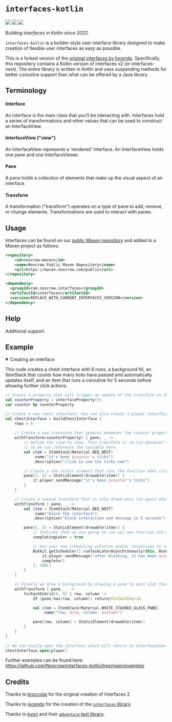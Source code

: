 # `interfaces-kotlin`

![](https://img.shields.io/github/license/noxcrew/interfaces-kotlin.svg)
![](https://img.shields.io/github/actions/workflow/status/noxcrew/interfaces-kotlin/build.yml?logo=github)
![](https://dcbadge.limes.pink/api/server/mcc?style=flat-square)

_Building interfaces in Kotlin since 2022._

`interfaces-kotlin` is a builder-style user interface library designed to make creation of flexible user interfaces as easy as 
possible.

This is a forked version of the [original interfaces by Incendo](https://github.com/Incendo/interfaces). Specifically, this 
repository contains a Kotlin version of interfaces v2 (or interfaces-next). The entire library is written in Kotlin and uses 
suspending methods for better coroutine support than what can be offered by a Java library.

## Terminology

#### Interface
An interface is the main class that you'll be interacting with. Interfaces hold a series of transformations and other values that
can be used to construct an InterfaceView.

#### InterfaceView ("view")
An InterfaceView represents a 'rendered' interface. An InterfaceView holds one pane and one InterfaceViewer.

#### Pane
A pane holds a collection of elements that make up the visual aspect of an interface.

#### Transform
A transformation ("transform") operates on a type of pane to add, remove, or change elements. Transformations are used to interact
with panes.

## Usage
Interfaces can be found on our [public Maven repository](https://maven.noxcrew.com/#/public/com/noxcrew/interfaces) and added to a Maven project as follows:

```xml
<repository>
    <id>noxcrew-maven</id>
    <name>Noxcrew Public Maven Repository</name>
    <url>https://maven.noxcrew.com/public</url>
</repository>

<dependency>
  <groupId>com.noxcrew.interfaces</groupId>
  <artifactId>interfaces</artifactId>
  <version>REPLACE_WITH_CURRENT_INTERFACES_VERSION</version>
</dependency>
```

## Help

Additional support 

## Example

<details open>
<summary>Creating an interface</summary>

This code creates a chest interface with 6 rows, a background fill, an ItemStack that counts how many ticks have passed and 
automatically updates itself, and an item that runs a coroutine for 5 seconds before allowing further click actions.

```kotlin
// Create a property that will trigger an update of the transform on change.
val counterProperty = interfaceProperty(5)
var counter by counterProperty

// Create a new chest interface. You can also create a player interface (player inventory) or combined interface (opened chest and player inventory below).
val chestInterface = buildChestInterface {
    rows = 6
    
    // Create a new transform that updates whenever the counter property changes
    withTransform(counterProperty) { pane, _ ->
        // Define the item to show. This transform is re-run whenever the property changes
        // so we can reference the variable here.
        val item = ItemStack(Material.BEE_NEST)
            .name("it's been $counter's ticks")
            .description("click to see the ticks now")

        // Create a new static element that runs the function when clicked.
        pane[3, 3] = StaticElement(drawable(item)) {
            it.player.sendMessage("it's been $counter's ticks")
        }
    }

    // Create a second transform that is only drawn once (on open) which has an item to run a delayed function
    withTransform { pane, _ ->
        val item = ItemStack(Material.BEE_NEST)
            .name("block the interface")
            .description("block interaction and message in 5 seconds")

        pane[5, 3] = StaticElement(drawable(item)) {
            // Indicate that we are going to run our own function and will run complete() later to resume usage of the menu
            completingLater = true

            // Use your own scheduling solution and/or coroutines to run a task, just make sure to call complete()!
            Bukkit.getScheduler().runTaskLaterAsynchronously(this, Runnable {
                it.player.sendMessage("after blocking, it has been $counter's ticks")
                complete()                                                  
            }, 100L)
        }
    }

    // Finally we draw a background by drawing a pane to each slot that is not already filled.
    withTransform { pane, _ ->
        forEachInGrid(6, 9) { row, column ->
            if (pane.has(row, column)) return@forEachInGrid

            val item = ItemStack(Material.WHITE_STAINED_GLASS_PANE)
                .name("row: $row, column: $column")

            pane[row, column] = StaticElement(drawable(item))
        }
    }
}
    
// We can easily open the interface which will return an InterfaceView instance
chestInterface.open(player)
```
</details>

Further examples can be found here: https://github.com/Noxcrew/interfaces-kotlin/tree/main/examples

## Credits

Thanks to [broccolai](https://github.com/broccolai) for the original creation of Interfaces 2.

Thanks to [incendo](https://github.com/Incendo) for the creation of the [`interfaces` library](https://github.com/Incendo/interfaces).

Thanks to [kyori](https://github.com/kyoripowered) and their [`adventure` text library](https://github.com/kyoripowered/adventure).

